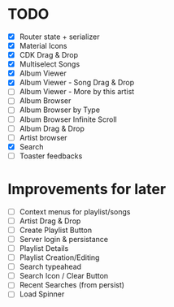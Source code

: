 # TODO

- [x] Router state + serializer
- [x] Material Icons
- [x] CDK Drag & Drop
- [x] Multiselect Songs
- [x] Album Viewer
- [x] Album Viewer - Song Drag & Drop
- [ ] Album Viewer - More by this artist
- [ ] Album Browser
- [ ] Album Browser by Type
- [ ] Album Browser Infinite Scroll
- [ ] Album Drag & Drop
- [ ] Artist browser
- [x] Search
- [ ] Toaster feedbacks

# Improvements for later

- [ ] Context menus for playlist/songs
- [ ] Artist Drag & Drop
- [ ] Create Playlist Button
- [ ] Server login & persistance
- [ ] Playlist Details
- [ ] Playlist Creation/Editing
- [ ] Search typeahead
- [ ] Search Icon / Clear Button
- [ ] Recent Searches (from persist)
- [ ] Load Spinner
